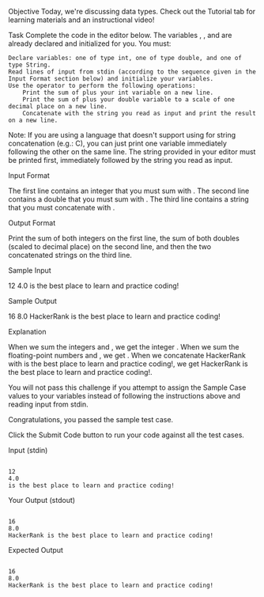 Objective
Today, we're discussing data types. Check out the Tutorial tab for learning materials and an instructional video!

Task
Complete the code in the editor below. The variables , , and are already declared and initialized for you. You must:

    Declare variables: one of type int, one of type double, and one of type String.
    Read lines of input from stdin (according to the sequence given in the Input Format section below) and initialize your variables.
    Use the operator to perform the following operations:
        Print the sum of plus your int variable on a new line.
        Print the sum of plus your double variable to a scale of one decimal place on a new line.
        Concatenate with the string you read as input and print the result on a new line. 

Note: If you are using a language that doesn't support using for string concatenation (e.g.: C), you can just print one variable immediately following the other on the same line. The string provided in your editor must be printed first, immediately followed by the string you read as input.

Input Format

The first line contains an integer that you must sum with .
The second line contains a double that you must sum with .
The third line contains a string that you must concatenate with .

Output Format

Print the sum of both integers on the first line, the sum of both doubles (scaled to decimal place) on the second line, and then the two concatenated strings on the third line.

Sample Input

12
4.0
is the best place to learn and practice coding!

Sample Output

16
8.0
HackerRank is the best place to learn and practice coding!

Explanation

When we sum the integers and , we get the integer .
When we sum the floating-point numbers and , we get .
When we concatenate HackerRank with is the best place to learn and practice coding!, we get HackerRank is the best place to learn and practice coding!.

You will not pass this challenge if you attempt to assign the Sample Case values to your variables instead of following the instructions above and reading input from stdin.


Congratulations, you passed the sample test case.

Click the Submit Code button to run your code against all the test cases.

Input (stdin)
<pre><code>
12
4.0
is the best place to learn and practice coding!
</code></pre>

Your Output (stdout)
<pre><code>
16
8.0
HackerRank is the best place to learn and practice coding!
</code></pre>

Expected Output
<pre><code>
16
8.0
HackerRank is the best place to learn and practice coding!
</code></pre>
